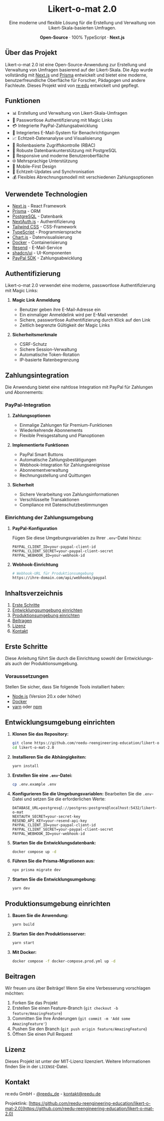 <div align="center">
  <h1 align="center">Likert-o-mat 2.0</h1>
  <p align="center">
    Eine moderne und flexible Lösung für die Erstellung und Verwaltung von Likert-Skala-basierten Umfragen.
  </p>
  <p align="center">
    <strong>Open-Source</strong> · 100% TypeScript · <strong>Next.js</strong>
  </p>
</div>

## Über das Projekt

Likert-o-mat 2.0 ist eine Open-Source-Anwendung zur Erstellung und Verwaltung von Umfragen basierend auf der Likert-Skala. Die App wurde vollständig mit [Next.js](https://nextjs.org/) und [Prisma](https://www.prisma.io/) entwickelt und bietet eine moderne, benutzerfreundliche Oberfläche für Forscher, Pädagogen und andere Fachleute. Dieses Projekt wird von [re:edu](https://reedu.de/) entwickelt und gepflegt.

## Funktionen

- 📊 Erstellung und Verwaltung von Likert-Skala-Umfragen
- 🔐 Passwortlose Authentifizierung mit Magic Links
- 💳 Integrierte PayPal-Zahlungsabwicklung
- 📧 Integriertes E-Mail-System für Benachrichtigungen
- 📈 Echtzeit-Datenanalyse und Visualisierung
- 👥 Rollenbasierte Zugriffskontrolle (RBAC)
- 💾 Robuste Datenbankunterstützung mit PostgreSQL
- 🎨 Responsive und moderne Benutzeroberfläche
- 🌐 Mehrsprachige Unterstützung
- 📱 Mobile-First Design
- 🔄 Echtzeit-Updates und Synchronisation
- 💰 Flexibles Abrechnungsmodell mit verschiedenen Zahlungsoptionen

## Verwendete Technologien

- [Next.js](https://nextjs.org/) - React Framework
- [Prisma](https://www.prisma.io/) - ORM
- [PostgreSQL](https://www.postgresql.org/) - Datenbank
- [NextAuth.js](https://next-auth.js.org/) - Authentifizierung
- [Tailwind CSS](https://tailwindcss.com/) - CSS-Framework
- [TypeScript](https://www.typescriptlang.org/) - Programmiersprache
- [Chart.js](https://www.chartjs.org/) - Datenvisualisierung
- [Docker](https://www.docker.com/) - Containerisierung
- [Resend](https://resend.com/) - E-Mail-Service
- [shadcn/ui](https://ui.shadcn.com/) - UI-Komponenten
- [PayPal SDK](https://developer.paypal.com/sdk/js/) - Zahlungsabwicklung

## Authentifizierung

Likert-o-mat 2.0 verwendet eine moderne, passwortlose Authentifizierung mit Magic Links:

1. **Magic Link Anmeldung**
   - Benutzer geben ihre E-Mail-Adresse ein
   - Ein einmaliger Anmeldelink wird per E-Mail versendet
   - Sichere, passwortlose Authentifizierung durch Klick auf den Link
   - Zeitlich begrenzte Gültigkeit der Magic Links

2. **Sicherheitsmerkmale**
   - CSRF-Schutz
   - Sichere Session-Verwaltung
   - Automatische Token-Rotation
   - IP-basierte Ratenbegrenzung

## Zahlungsintegration

Die Anwendung bietet eine nahtlose Integration mit PayPal für Zahlungen und Abonnements:

### PayPal-Integration

1. **Zahlungsoptionen**
   - Einmalige Zahlungen für Premium-Funktionen
   - Wiederkehrende Abonnements
   - Flexible Preisgestaltung und Planoptionen

2. **Implementierte Funktionen**
   - PayPal Smart Buttons
   - Automatische Zahlungsbestätigungen
   - Webhook-Integration für Zahlungsereignisse
   - Abonnementverwaltung
   - Rechnungsstellung und Quittungen

3. **Sicherheit**
   - Sichere Verarbeitung von Zahlungsinformationen
   - Verschlüsselte Transaktionen
   - Compliance mit Datenschutzbestimmungen

### Einrichtung der Zahlungsumgebung

1. **PayPal-Konfiguration**

   Fügen Sie diese Umgebungsvariablen zu Ihrer `.env`-Datei hinzu:
   ```env
   PAYPAL_CLIENT_ID=your-paypal-client-id
   PAYPAL_CLIENT_SECRET=your-paypal-client-secret
   PAYPAL_WEBHOOK_ID=your-webhook-id
   ```

2. **Webhook-Einrichtung**
   ```bash
   # Webhook-URL für Produktionsumgebung
   https://ihre-domain.com/api/webhooks/paypal
   ```

## Inhaltsverzeichnis

1. [Erste Schritte](#erste-schritte)
2. [Entwicklungsumgebung einrichten](#entwicklungsumgebung-einrichten)
3. [Produktionsumgebung einrichten](#produktionsumgebung-einrichten)
4. [Beitragen](#beitragen)
5. [Lizenz](#lizenz)
6. [Kontakt](#kontakt)

## Erste Schritte

Diese Anleitung führt Sie durch die Einrichtung sowohl der Entwicklungs- als auch der Produktionsumgebung.

### Voraussetzungen

Stellen Sie sicher, dass Sie folgende Tools installiert haben:

- [Node.js](https://nodejs.org/) (Version 20.x oder höher)
- [Docker](https://www.docker.com/get-started/)
- [yarn](https://yarnpkg.com/) oder [npm](https://www.npmjs.com/)

## Entwicklungsumgebung einrichten

1. **Klonen Sie das Repository:**

   ```bash
   git clone https://github.com/reedu-reengineering-education/likert-o-mat-2.0.git
   cd likert-o-mat-2.0
   ```

2. **Installieren Sie die Abhängigkeiten:**

   ```bash
   yarn install
   ```

3. **Erstellen Sie eine `.env`-Datei:**

   ```bash
   cp .env.example .env
   ```

4. **Konfigurieren Sie die Umgebungsvariablen:**
   Bearbeiten Sie die `.env`-Datei und setzen Sie die erforderlichen Werte:

   ```env
   DATABASE_URL=postgresql://postgres:postgres@localhost:5432/likert-o-mat
   NEXTAUTH_SECRET=your-secret-key
   RESEND_API_KEY=your-resend-api-key
   PAYPAL_CLIENT_ID=your-paypal-client-id
   PAYPAL_CLIENT_SECRET=your-paypal-client-secret
   PAYPAL_WEBHOOK_ID=your-webhook-id
   ```

5. **Starten Sie die Entwicklungsdatenbank:**

   ```bash
   docker compose up -d
   ```

6. **Führen Sie die Prisma-Migrationen aus:**

   ```bash
   npx prisma migrate dev
   ```

7. **Starten Sie die Entwicklungsumgebung:**

   ```bash
   yarn dev
   ```

## Produktionsumgebung einrichten

1. **Bauen Sie die Anwendung:**

   ```bash
   yarn build
   ```

2. **Starten Sie den Produktionsserver:**

   ```bash
   yarn start
   ```

3. **Mit Docker:**

   ```bash
   docker compose -f docker-compose.prod.yml up -d
   ```

## Beitragen

Wir freuen uns über Beiträge! Wenn Sie eine Verbesserung vorschlagen möchten:

1. Forken Sie das Projekt
2. Erstellen Sie einen Feature-Branch (`git checkout -b feature/AmazingFeature`)
3. Committen Sie Ihre Änderungen (`git commit -m 'Add some AmazingFeature'`)
4. Pushen Sie den Branch (`git push origin feature/AmazingFeature`)
5. Öffnen Sie einen Pull Request

## Lizenz

Dieses Projekt ist unter der MIT-Lizenz lizenziert. Weitere Informationen finden Sie in der `LICENSE`-Datei.

## Kontakt

re:edu GmbH - [@reedu_de](https://twitter.com/reedu_de) - kontakt@reedu.de

Projektlink: [https://github.com/reedu-reengineering-education/likert-o-mat-2.0](https://github.com/reedu-reengineering-education/likert-o-mat-2.0)
